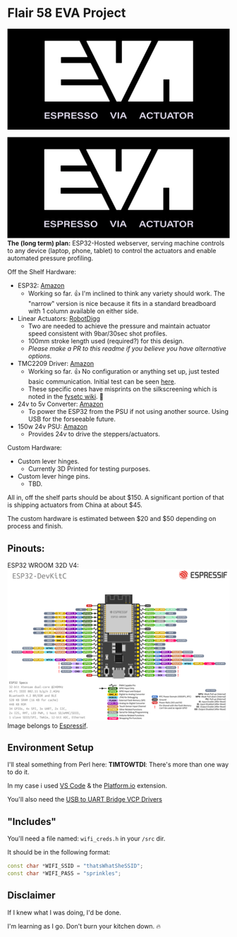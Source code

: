 # Flair 58 EVA Project


  <source media="(prefers-color-scheme: dark)" srcset="/img/logo.png">
  <img alt="Shows an illustrated sun in light color mode and a moon with stars in dark color mode." src="/img/logo_light.png">
</picture>




![image](/img/logo.png)
**The (long term) plan:** ESP32-Hosted webserver, serving machine controls to any device (laptop, phone, tablet) to control the actuators and enable automated pressure profiling. 

Off the Shelf Hardware: 
- ESP32: [Amazon](a.co/d/gceXPfS)
    - Working so far. 👍 I'm inclined to think any variety should work. The "narrow" version is nice because it fits in a standard breadboard with 1 column available on either side. 
- Linear Actuators: [RobotDigg](https://robotdigg.com/product/1815/9-36VDC-stepper-motor-gear-drive-linear-actuator)
    - Two are needed to achieve the pressure and maintain actuator speed consistent with 9bar/30sec shot profiles.
    - 100mm stroke length used (required?) for this design. 
    - *Please make a PR to this readme if you believe you have alternative options.*
- TMC2209 Driver: [Amazon](https://www.amazon.com/dp/B08DFV4QQ1?psc=1&ref=ppx_yo2ov_dt_b_product_details)
    - Working so far. 👍 No configuration or anything set up, just tested basic communication. Initial test can be seen [here](https://github.com/johnrbell/ESP32_TCM2209_Testing).
    - These specific ones have misprints on the silkscreening which is noted in the [fysetc wiki](https://wiki.fysetc.com/Silent2209/#v30-hardware-connection). 🤨 
- 24v to 5v Converter:  [Amazon](https://www.amazon.com/dp/B08NZV88MC?psc=1&ref=ppx_yo2ov_dt_b_product_details)
    - To power the ESP32 from the PSU if not using another source. Using USB for the forseeable future. 
- 150w 24v PSU:  [Amazon](https://www.amazon.com/dp/B077B7DHYL?psc=1&ref=ppx_yo2ov_dt_b_product_details)
    - Provides 24v to drive the steppers/actuators. 

Custom Hardware:
- Custom lever hinges.
    - Currently 3D Printed for testing purposes. 
- Custom lever hinge pins. 
    - TBD.


All in, off the shelf parts should be about $150. A significant portion of that is shipping actuators from China at about $45.

The custom hardware is estimated between $20 and $50 depending on process and finish. 

## Pinouts:

ESP32 WROOM 32D V4:
![image](/img/esp32_pinout.png)
Image belongs to [Espressif](https://docs.espressif.com/projects/esp-idf/en/latest/esp32/hw-reference/esp32/get-started-devkitc.html).
<!-- TMC2209 Stepper Driver - ![image](/img/tmc2209_pinout.png) -->

## Environment Setup
I'll steal something from Perl here: **TIMTOWTDI**: There's more than one way to do it.

In my case i used [VS Code](https://code.visualstudio.com/) & the [Platform.io](https://platformio.org/) extension. 

You'll also need the [USB to UART Bridge VCP Drivers](https://www.silabs.com/developers/usb-to-uart-bridge-vcp-drivers?tab=downloads)

## "Includes"
You'll need a file named: `wifi_creds.h` in your `/src` dir. 

It should be in the following format: 

```C++
const char *WIFI_SSID = "thatsWhatSheSSID";
const char *WIFI_PASS = "sprinkles";
```

## Disclaimer
If I knew what I was doing, I'd be done. 

I'm learning as I go. Don't burn your kitchen down. 🔥
<!-- ## Contributors: -->